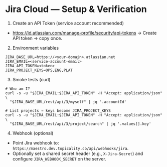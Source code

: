 # Jira Cloud — Setup & Verification

1. Create an API Token (service account recommended)

- https://id.atlassian.com/manage-profile/security/api-tokens → Create API token → copy once.

2. Environment variables

```
JIRA_BASE_URL=https://<your-domain>.atlassian.net
JIRA_EMAIL=<service-account-email>
JIRA_API_TOKEN=<token>
JIRA_PROJECT_KEYS=OPS,ENG,PLAT
```

3. Smoke tests (curl)

```
# Who am I?
curl -s -u "$JIRA_EMAIL:$JIRA_API_TOKEN" -H "Accept: application/json" \
  "$JIRA_BASE_URL/rest/api/3/myself" | jq '.accountId'

# List projects → keys become JIRA_PROJECT_KEYS
curl -s -u "$JIRA_EMAIL:$JIRA_API_TOKEN" -H "Accept: application/json" \
  "$JIRA_BASE_URL/rest/api/3/project/search" | jq '.values[].key'
```

4. Webhook (optional)

- Point Jira webhook to: `https://maestro.dev.topicality.co/api/webhooks/jira`.
- Optionally set a shared secret header (e.g., `X-Jira-Secret`) and configure `JIRA_WEBHOOK_SECRET` on the server.
